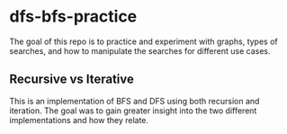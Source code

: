 # dfs-bfs-practice

The goal of this repo is to practice and experiment with graphs, types of searches, and how to manipulate the searches for different use cases.

## Recursive vs Iterative
This is an implementation of BFS and DFS using both recursion and iteration. The goal was to gain greater insight into the two different implementations and how they relate.